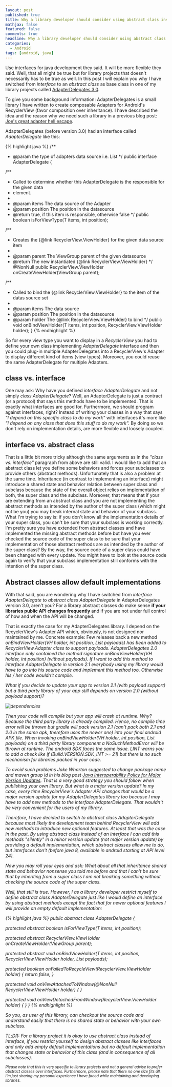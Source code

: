```yaml
---
layout: post
published: true
title: Why a library developer should consider using abstract class instead of interface
mathjax: false
featured: false
comments: true
headline: Why a library developer should consider using abstract class instead of interface
categories:
  - Android
tags: [android, java]
---
```


Use interfaces for java development they said. It will be more flexible they said. Well, that all might be true but for library projects that doesn't necessarily has to be true as well. In this post I will explain you why I have switched from _interface_ to an _abstract class_ as base class in one of my library projects called [AdapterDelegates 3.0](https://github.com/sockeqwe/AdapterDelegates).

To give you some background information: AdapterDelegates is a small library I have written to create composable Adapters for Android's RecyclerView (favor composition over inheritance). I have described the idea and the reason why we need such a library in a previous blog post: [Joe's great adapter hell escape](http://hannesdorfmann.com/android/adapter-delegates).

AdapterDelegates (before version 3.0) had an interface called _AdapterDelegate_ like this:

{% highlight java %}
/**
 * @param <T> the type of adapters data source i.e. List<Foo>
 */
public interface AdapterDelegate<T> {

  /**
   * Called to determine whether this AdapterDelegate is the responsible for the given data
   * element.
   *
   * @param items The data source of the Adapter
   * @param position The position in the datasource
   * @return true, if this item is responsible,  otherwise false
   */
  public boolean isForViewType(T items, int position);

  /**
   * Creates the  {@link RecyclerView.ViewHolder} for the given data source item
   *
   * @param parent The ViewGroup parent of the given datasource
   * @return The new instantiated {@link RecyclerView.ViewHolder}
   */
  @NonNull public RecyclerView.ViewHolder onCreateViewHolder(ViewGroup parent);

  /**
   * Called to bind the {@link RecyclerView.ViewHolder} to the item of the datas source set
   *
   * @param items The data source
   * @param position The position in the datasource
   * @param holder The {@link RecyclerView.ViewHolder} to bind
   */
  public void onBindViewHolder(T items, int position, RecyclerView.ViewHolder holder);
}
{% endhighlight %}

So for every view type you want to display in a _RecyclerView_ you had to define your own class implementing _AdapterDelegate_ interface and then you could plug-in multiple  AdapterDelegates into a RecyclerView's Adapter to display different kind of items (view types). Moreover, you could reuse the same AdapterDelegate for multiple Adapters.

## class vs. interface
One may ask: Why have you defined _interface AdapterDelegate<T>_ and not simply _class AdapterDelegate<T>_? Well, an AdapterDelegate is just a contract (or a protocol) that says this methods have to be implemented. That is exactly what interfaces are good for. Furthermore, we should program against interfaces, right? Instead of writing your classes in a way that says _"I depend on this specific class to do my work"_  with interfaces it's more like _"I depend on any class that does this stuff to do my work"._ By doing so we don't rely on implementation details, are more flexible and loosely coupled.

## interface vs. abstract class
That is a little bit more tricky although the same arguments as in the _"class vs. interface"_ paragraph from above are still valid. I would like to add that an abstract class let you define some behaviors and forces your subclasses to provide others (abstract methods). Unfortunately that is also a problem at the same time. Inheritance (in contrast to implementing an interface) might introduce a shared state and behavior relation between super class and subclass because the state of the overall object relies on implementation of both, the super class and the subclass. Moreover, that means that if your are extending from an abstract class and you are not implementing the abstract methods as intended by the author of the super class (which might not be you) you may break internal state and behavior of your subclass. What I'm trying to say is: if you don't know all the implementation details of your super class, you can't be sure that your subclass is working correctly. I'm pretty sure you have extended from abstract classes and have implemented the missing abstract methods before but have you ever checked the source code of the super class to be sure that your implementation of those abstract methods are as intended by the author of the super class? By the way, the source code of a super class  could have been changed with every update. You might have to look at the source code again to verify that your subclass implementation still conforms with the intention of the super class.

## Abstract classes allow default implementations
With that said, you are wondering why I have switched from _interface AdapterDelegate<T>_ to _abstract class AdapterDelegate<T>_ in AdapterDelegates version 3.0, aren't you? For a library abstract classes do make sense **if your libraries public API changes frequently** and if you are not under full control of how and when the API will be changed.

That is exactly the case for my AdapterDelegates library. I depend on the RecyclerView's Adapter API which, obviously, is not designed nor maintained by me. Concrete example:
Few releases back a new method _onBindViewHolder(VH holder, int position, List<Object> payloads)_ has been added to _RecyclerView.Adapter_ class to support payloads. AdapterDelegates 2.0 interface only contained the method signature _onBindViewHolder(VH holder, int position)_ (without payloads).  If I want to add this method to _interface AdapterDelegate<T>_ in version 2.1 everybody using my library would have to go into his source code and implement this method too. Otherwise his / her code wouldn't compile.

What if you decide to update your app to version 2.1 (with payload support) but a third party library of your app still depends on version 2.0 (without payload support)?

![dependencies](/images/adapterdelegates/dependencies.png)

Then your code will compile but your app will crash at runtime. Why? Because the third party library is already compiled. Hence, no compile time error will be thrown but gradle will pack version 2.1 (can't pack both 2.1 and 2.0 in the same apk, therefore uses the newer one) into your final android APK file. When invoking _onBindViewHolder(VH holder, int position, List<Object> payloads)_ on a third party library component a _NoSuchMethodError_ will be thrown at runtime. The android SDK faces the same issue. LINT warns you to add a check like _if (Build.VERSION.SDK_INT >= 21)_ but there is no such mechanism for libraries packed in your code.

To avoid such problems Jake Wharton suggested to change package name and maven group id in his blog post [Java Interoperability Policy for Major Version Updates](http://jakewharton.com/java-interoperability-policy-for-major-version-updates/).
That is a very good strategy you should follow when publishing your own library. But what is a major version update? In my case, every time RecyclerView's Adapter API changes that would be a major version update for my AdapterDelegates library too because I may have to add new methods to the _interface AdapterDelegate<T>_. That wouldn't be very convenient for the users of my library.

Therefore, I have decided to switch to _abstract class AdapterDelegate<T>_ because most likely the development team behind RecyclerView will add new methods to introduce new optional features. At least that was the case in the past. By using abstract class instead of an interface I can add this methods "silently" in a minor version update (not major version update) by providing a default implementation, which abstract classes allow me to do, but interfaces don't (before java 8, available in android starting at API level 24).

Now you may roll your eyes and ask: What about all that inheritance shared state and behavior nonsense you told me before and that I can't be sure that by inheriting from a super class I am not breaking something without checking the source code of the super class.

Well, that still is true. However, I as a library developer restrict myself to define _abstract class AdapterDelegate<T>_ just like I would define an interface by using abstract methods except the fact that for newer optional features I will provide an empty default implementation:

{% highlight java %}
public abstract class AdapterDelegate<T> {

  protected abstract boolean isForViewType(T items, int position);

  protected abstract RecyclerView.ViewHolder onCreateViewHolder(ViewGroup parent);

  protected abstract void onBindViewHolder(T items, int position, RecyclerView.ViewHolder holder, List<Object> payloads);

  protected boolean onFailedToRecycleView(RecyclerView.ViewHolder holder) {
    return false;
  }

  protected void onViewAttachedToWindow(@NonNull RecyclerView.ViewHolder holder) {
  }

  protected void onViewDetachedFromWindow(RecyclerView.ViewHolder holder) {
  }
}
{% endhighlight %}

So you, as user of this library, can checkout the source code and understand easily that there is no shared state or behavior with your own subclass.


TL;DR: For a library project it is okay to use abstract class instead of interface, if you restrict yourself to design abstract classes like interfaces and only add empty default implementations but no default implementation that changes state or behavior of this class (and in consequence of all subclasses).

<small>Please note that this is very specific to library projects and not a general advise to prefer abstract classes over interfaces. Furthermore, please note that there no one size fits all. I'm just sharing my personal experience I have faced while maintaining and developing  libraries.</small>
